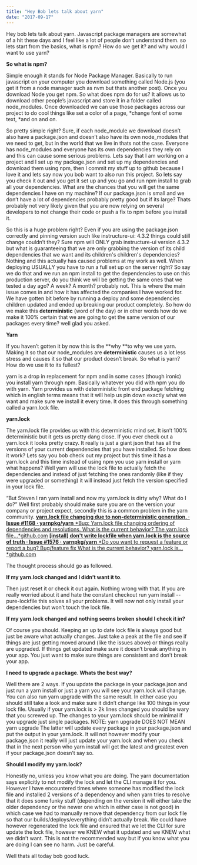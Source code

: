 ```yaml
---
title: "Hey Bob lets talk about yarn"
date: "2017-09-17"
---
```


Hey bob lets talk about yarn. Javascript package managers are somewhat of a hit these days and I feel like a lot of people don’t understand them. so lets start from the basics, what is npm? How do we get it? and why would I want to use yarn?

**So what is npm?**

Simple enough it stands for Node Package Manager. Basically to run javascript on your computer you download something called Node.js (you get it from a node manager such as nvm but thats another post). Once you download Node you get npm. So what does npm do for us? It allows us to download other people’s javascript and store it in a folder called node_modules. Once downloaded we can use those packages across our project to do cool things like set a color of a page, *change font of some text, *and on and on.

So pretty simple right? Sure, if each node_module we download doesn’t also have a package.json and doesn’t also have its own node_modules that we need to get, but in the world that we live in thats not the case. Everyone has node_modules and everyone has its own dependencies they rely on and this can cause some serious problems. Lets say that I am working on a project and I set up my package.json and set up my dependencies and download them using npm, then I commit my stuff up to github because I love it and lets say now you bob want to also run this project. So lets say you check it out and you get it set up and you go and run npm install to grab all your dependencies. What are the chances that you will get the same dependencies I have on my machine? If our package.json is small and we don’t have a lot of dependencies probably pretty good but if its large? Thats probably not very likely given that you are now relying on several developers to not change their code or push a fix to npm before you install it.

So this is a huge problem right? Even if you are using the package.json correctly and pinning version such like instructure-ui: 4.3.2 things could still change couldn’t they? Sure npm will ONLY grab instructure-ui version 4.3.2 but what is guaranteeing that we are only grabbing the version of its child dependencies that we want and its children's children's dependencies? Nothing and this actually has caused problems at my work as well. When deploying USUALLY you have to run a full set up on the server right? So say we do that and we run an npm install to get the dependencies to use on this production server, do you think we will be getting the same ones that we tested a day ago? A week? A month? probably not. This is where the main issue comes in and how it has affected the companies I have worked for. We have gotten bit before by running a deploy and some dependencies children updated and ended up breaking our product completely. So how do we make this **deterministic** (word of the day) or in other words how do we make it 100% certain that we are going to get the same version of our packages every time? well glad you asked.

**Yarn**

If you haven’t gotten it by now this is the **why **to why we use yarn. Making it so that our node_modules are **deterministic** causes us a lot less stress and causes it so that our product doesn’t break. So what is yarn? How do we use it to its fullest?

yarn is a drop in replacement for npm and in some cases (though ironic) you install yarn through npm. Basically whatever you did with npm you do with yarn. Yarn provides us with deterministic front end package fetching which in english terms means that it will help us pin down exactly what we want and make sure we install it every time. It does this through something called a yarn.lock file.

**yarn.lock**

The yarn.lock file provides us with this deterministic mind set. It isn’t 100% deterministic but it gets us pretty dang close. If you ever check out a yarn.lock it looks pretty crazy. It really is just a giant json that has all the versions of your current dependencies that you have installed. So how does it work? Lets say you bob check out my project but this time it has a yarn.lock and this time instead of using npm you use yarn install or yarn what happens? Well yarn will use the lock file to actually fetch the dependencies and instead of just fetching the ones randomly (like if they were upgraded or something) it will instead just fetch the version specified in your lock file.

“But Steven I ran yarn install and now my yarn.lock is dirty why? What do I do?” Well first probably should make sure you are on the version your company or project expect, secondly this is a common problem in the yarn community.
[**yarn.lock file changing due to non-deterministic generation. · Issue #1168 · yarnpkg/yarn**
*Bug: Yarn.lock file changing ordering of dependencies and resolutions. What is the current behavior? The yarn.lock file…*github.com](https://github.com/yarnpkg/yarn/issues/1168)
[**[install] don't write lockfile when yarn.lock is the source of truth · Issue #1576 · yarnpkg/yarn**
*Do you want to request a feature or report a bug? Bug/feature fix What is the current behavior? yarn.lock is…*github.com](https://github.com/yarnpkg/yarn/issues/1576)

The thought process should go as followed.

**If my yarn.lock changed and I didn’t want it to**.

Then just reset it or check it out again. Nothing wrong with that. If you are really worried about it and hate the constant checkout run yarn install --pure-lockfile this solves all your problems. It will now not only install your dependencies but won’t touch the lock file.

**If my yarn.lock changed and nothing seems broken should I check it in?**

Of course you should. Keeping an up to date lock file is always good but just be aware what actually changes. Just take a peak at the file and see if things are just getting moved around (like the issues above) or things really are upgraded. If things get updated make sure it doesn’t break anything in your app. You just want to make sure things are consistent and don’t break your app.

**I need to upgrade a package. Whats the best way?**

Well there are 2 ways. If you update the package in your package.json and just run a yarn install or just a yarn you will see your yarn.lock will change. You can also run yarn upgrade <package-name>with the same result. In either case you should still take a look and make sure it didn’t change like 100 things in your lock file. Usually if your yarn.lock is > 2k lines changed you should be wary that you screwed up. The changes to your yarn.lock should be minimal if you upgrade just single packages. NOTE: yarn upgrade <package> DOES NOT MEAN yarn upgrade The latter will update every package in your package.json and put the output in your yarn.lock. It will not however modify your package.json it really will just update your yarn.lock and when you check that in the next person who yarn install will get the latest and greatest even if your package.json doesn’t say so.

**Should I modify my yarn.lock?**

Honestly no, unless you know what you are doing. The yarn documentation says explicitly to not modify the lock and let the CLI manage it for you. However I have encountered times where someone has modified the lock file and installed 2 versions of a dependency and when yarn tries to resolve that it does some funky stuff (depending on the version it will either take the older dependency or the newer one which in either case is not good) in which case we had to manually remove that dependency from our lock file so that our builds/deploys/everything didn’t actually break. We could have however regenerated the lock file and ensured that we let the CLI for sure update the lock file, however we KNEW what it updated and we KNEW what we didn’t want. This is not the recommended way but if you know what you are doing I can see no harm. Just be careful.

Well thats all today bob good luck.
